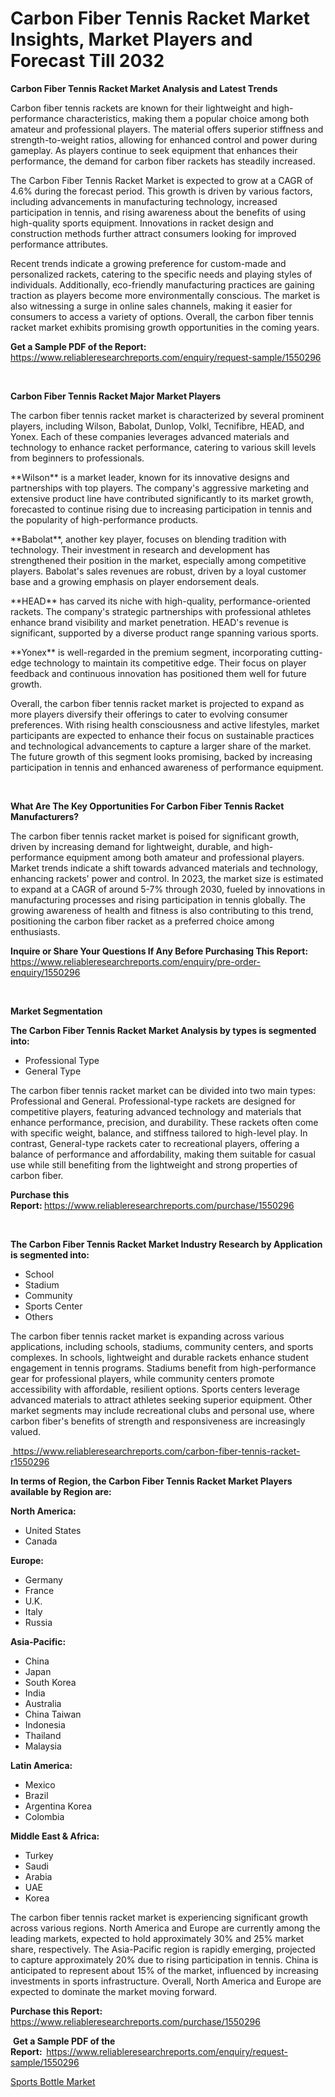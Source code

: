 <p><h1>Carbon Fiber Tennis Racket Market Insights, Market Players and Forecast Till 2032</h1></p><p><strong>Carbon Fiber Tennis Racket Market Analysis and Latest Trends</strong></p>
<p><p>Carbon fiber tennis rackets are known for their lightweight and high-performance characteristics, making them a popular choice among both amateur and professional players. The material offers superior stiffness and strength-to-weight ratios, allowing for enhanced control and power during gameplay. As players continue to seek equipment that enhances their performance, the demand for carbon fiber rackets has steadily increased.</p><p>The Carbon Fiber Tennis Racket Market is expected to grow at a CAGR of 4.6% during the forecast period. This growth is driven by various factors, including advancements in manufacturing technology, increased participation in tennis, and rising awareness about the benefits of using high-quality sports equipment. Innovations in racket design and construction methods further attract consumers looking for improved performance attributes.</p><p>Recent trends indicate a growing preference for custom-made and personalized rackets, catering to the specific needs and playing styles of individuals. Additionally, eco-friendly manufacturing practices are gaining traction as players become more environmentally conscious. The market is also witnessing a surge in online sales channels, making it easier for consumers to access a variety of options. Overall, the carbon fiber tennis racket market exhibits promising growth opportunities in the coming years.</p></p>
<p><strong>Get a Sample PDF of the Report:&nbsp;</strong> <a href="https://www.reliableresearchreports.com/enquiry/request-sample/1550296?utm_campaign=2208&utm_medium=2&utm_source=Github&utm_content=ia&utm_term=05042025&utm_id=carbon-fiber-tennis-racket">https://www.reliableresearchreports.com/enquiry/request-sample/1550296</a></p>
<p>&nbsp;</p>
<p><strong>Carbon Fiber Tennis Racket Major Market Players</strong></p>
<p><p>The carbon fiber tennis racket market is characterized by several prominent players, including Wilson, Babolat, Dunlop, Volkl, Tecnifibre, HEAD, and Yonex. Each of these companies leverages advanced materials and technology to enhance racket performance, catering to various skill levels from beginners to professionals.</p><p>**Wilson** is a market leader, known for its innovative designs and partnerships with top players. The company's aggressive marketing and extensive product line have contributed significantly to its market growth, forecasted to continue rising due to increasing participation in tennis and the popularity of high-performance products.</p><p>**Babolat**, another key player, focuses on blending tradition with technology. Their investment in research and development has strengthened their position in the market, especially among competitive players. Babolat's sales revenues are robust, driven by a loyal customer base and a growing emphasis on player endorsement deals.</p><p>**HEAD** has carved its niche with high-quality, performance-oriented rackets. The company's strategic partnerships with professional athletes enhance brand visibility and market penetration. HEAD's revenue is significant, supported by a diverse product range spanning various sports.</p><p>**Yonex** is well-regarded in the premium segment, incorporating cutting-edge technology to maintain its competitive edge. Their focus on player feedback and continuous innovation has positioned them well for future growth.</p><p>Overall, the carbon fiber tennis racket market is projected to expand as more players diversify their offerings to cater to evolving consumer preferences. With rising health consciousness and active lifestyles, market participants are expected to enhance their focus on sustainable practices and technological advancements to capture a larger share of the market. The future growth of this segment looks promising, backed by increasing participation in tennis and enhanced awareness of performance equipment.</p></p>
<p>&nbsp;</p>
<p><strong>What Are The Key Opportunities For Carbon Fiber Tennis Racket Manufacturers?</strong></p>
<p><p>The carbon fiber tennis racket market is poised for significant growth, driven by increasing demand for lightweight, durable, and high-performance equipment among both amateur and professional players. Market trends indicate a shift towards advanced materials and technology, enhancing rackets' power and control. In 2023, the market size is estimated to expand at a CAGR of around 5-7% through 2030, fueled by innovations in manufacturing processes and rising participation in tennis globally. The growing awareness of health and fitness is also contributing to this trend, positioning the carbon fiber racket as a preferred choice among enthusiasts.</p></p>
<p><strong>Inquire or Share Your Questions If Any Before Purchasing This Report:</strong> <a href="https://www.reliableresearchreports.com/enquiry/pre-order-enquiry/1550296?utm_campaign=2208&utm_medium=2&utm_source=Github&utm_content=ia&utm_term=05042025&utm_id=carbon-fiber-tennis-racket">https://www.reliableresearchreports.com/enquiry/pre-order-enquiry/1550296</a></p>
<p>&nbsp;</p>
<p><strong>Market Segmentation</strong></p>
<p><strong>The Carbon Fiber Tennis Racket Market Analysis by types is segmented into:</strong></p>
<p><ul><li>Professional Type</li><li>General Type</li></ul></p>
<p><p>The carbon fiber tennis racket market can be divided into two main types: Professional and General. Professional-type rackets are designed for competitive players, featuring advanced technology and materials that enhance performance, precision, and durability. These rackets often come with specific weight, balance, and stiffness tailored to high-level play. In contrast, General-type rackets cater to recreational players, offering a balance of performance and affordability, making them suitable for casual use while still benefiting from the lightweight and strong properties of carbon fiber.</p></p>
<p><strong>Purchase this Report:&nbsp;</strong><a href="https://www.reliableresearchreports.com/purchase/1550296?utm_campaign=2208&utm_medium=2&utm_source=Github&utm_content=ia&utm_term=05042025&utm_id=carbon-fiber-tennis-racket">https://www.reliableresearchreports.com/purchase/1550296</a></p>
<p>&nbsp;</p>
<p><strong>The Carbon Fiber Tennis Racket Market Industry Research by Application is segmented into:</strong></p>
<p><ul><li>School</li><li>Stadium</li><li>Community</li><li>Sports Center</li><li>Others</li></ul></p>
<p><p>The carbon fiber tennis racket market is expanding across various applications, including schools, stadiums, community centers, and sports complexes. In schools, lightweight and durable rackets enhance student engagement in tennis programs. Stadiums benefit from high-performance gear for professional players, while community centers promote accessibility with affordable, resilient options. Sports centers leverage advanced materials to attract athletes seeking superior equipment. Other market segments may include recreational clubs and personal use, where carbon fiber's benefits of strength and responsiveness are increasingly valued.</p></p>
<p><a href="https://www.reliableresearchreports.com/carbon-fiber-tennis-racket-r1550296?utm_campaign=2208&utm_medium=2&utm_source=Github&utm_content=ia&utm_term=05042025&utm_id=carbon-fiber-tennis-racket">&nbsp;https://www.reliableresearchreports.com/carbon-fiber-tennis-racket-r1550296</a></p>
<p><strong>In terms of Region, the Carbon Fiber Tennis Racket Market Players available by Region are:</strong></p>
<p>
    <p> <strong> North America: </strong>
        <ul>
            <li>United States</li>
            <li>Canada</li>
        </ul>
        </p> 
    <p> <strong> Europe: </strong>
        <ul>
            <li>Germany</li>
            <li>France</li>
            <li>U.K.</li>
            <li>Italy</li>
            <li>Russia</li>
        </ul>
        </p> 
    <p> <strong> Asia-Pacific: </strong>
        <ul>
            <li>China</li>
            <li>Japan</li>
            <li>South Korea</li>
            <li>India</li>
            <li>Australia</li>
            <li>China Taiwan</li>
            <li>Indonesia</li>
            <li>Thailand</li>
            <li>Malaysia</li>
        </ul>
        </p> 
    <p> <strong> Latin America: </strong>
        <ul>
            <li>Mexico</li>
            <li>Brazil</li>
            <li>Argentina Korea</li>
            <li>Colombia</li>
        </ul>
        </p> 
    <p> <strong> Middle East & Africa: </strong>
        <ul>
            <li>Turkey</li>
            <li>Saudi</li>
            <li>Arabia</li>
            <li>UAE</li>
            <li>Korea</li>
        </ul>
    </p>
    </p>
<p><p>The carbon fiber tennis racket market is experiencing significant growth across various regions. North America and Europe are currently among the leading markets, expected to hold approximately 30% and 25% market share, respectively. The Asia-Pacific region is rapidly emerging, projected to capture approximately 20% due to rising participation in tennis. China is anticipated to represent about 15% of the market, influenced by increasing investments in sports infrastructure. Overall, North America and Europe are expected to dominate the market moving forward.</p></p>
<p><strong>Purchase this Report: </strong><a href="https://www.reliableresearchreports.com/purchase/1550296?utm_campaign=2208&utm_medium=2&utm_source=Github&utm_content=ia&utm_term=05042025&utm_id=carbon-fiber-tennis-racket">https://www.reliableresearchreports.com/purchase/1550296</a></p>
<p>&nbsp;<strong>Get a Sample PDF of the Report:&nbsp;&nbsp;</strong><a href="https://www.reliableresearchreports.com/enquiry/request-sample/1550296?utm_campaign=2208&utm_medium=2&utm_source=Github&utm_content=ia&utm_term=05042025&utm_id=carbon-fiber-tennis-racket">https://www.reliableresearchreports.com/enquiry/request-sample/1550296</a></p>
<p><strong></strong></p>
<p><p><a href="https://github.com/nathandecarvalho/Market-Research-Report-List-6/blob/main/sports-bottle-market.md?utm_campaign=2208&utm_medium=2&utm_source=Github&utm_content=ia&utm_term=05042025&utm_id=carbon-fiber-tennis-racket">Sports Bottle Market</a></p></p>